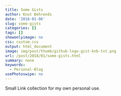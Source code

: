 ```yaml
---
title: Some Gists
author: Knut Behrends
date: '2018-01-06'
slug: some-gists
categories: []
tags: []
showonlyimage: no
css: custom.css
output: html_document
image: img/post/thumb/github-logo-gist-knb-txt.png
url: /post/2018/01/some-gists.html
summary: none
keywords:
  - Personal-Blog
usePhotoswipe: no
---
```



Small Link collection for my own personal use.